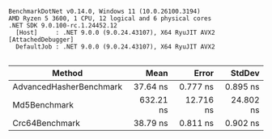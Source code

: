 ```

BenchmarkDotNet v0.14.0, Windows 11 (10.0.26100.3194)
AMD Ryzen 5 3600, 1 CPU, 12 logical and 6 physical cores
.NET SDK 9.0.100-rc.1.24452.12
  [Host]     : .NET 9.0.0 (9.0.24.43107), X64 RyuJIT AVX2 [AttachedDebugger]
  DefaultJob : .NET 9.0.0 (9.0.24.43107), X64 RyuJIT AVX2


```
| Method                  | Mean      | Error     | StdDev    |
|------------------------ |----------:|----------:|----------:|
| AdvancedHasherBenchmark |  37.64 ns |  0.777 ns |  0.895 ns |
| Md5Benchmark            | 632.21 ns | 12.716 ns | 24.802 ns |
| Crc64Benchmark          |  38.79 ns |  0.811 ns |  0.902 ns |

